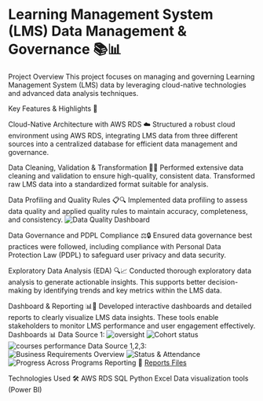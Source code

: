 # Learning Management System (LMS) Data Management & Governance 📚📊
Project Overview
This project focuses on managing and governing Learning Management System (LMS) data by leveraging cloud-native technologies and advanced data analysis techniques.

Key Features & Highlights 🚀

Cloud-Native Architecture with AWS RDS ☁️
Structured a robust cloud environment using AWS RDS, integrating LMS data from three different sources into a centralized database for efficient data management and governance.

Data Cleaning, Validation & Transformation 🧹✅
Performed extensive data cleaning and validation to ensure high-quality, consistent data. Transformed raw LMS data into a standardized format suitable for analysis.

Data Profiling and Quality Rules 📋🔍
Implemented data profiling to assess data quality and applied quality rules to maintain accuracy, completeness, and consistency.
![Data Quality Dashboard ](https://github.com/user-attachments/assets/68453047-21f0-4d62-b336-8561e6ea3815)

Data Governance and PDPL Compliance ⚖️🔒
Ensured data governance best practices were followed, including compliance with Personal Data Protection Law (PDPL) to safeguard user privacy and data security.

Exploratory Data Analysis (EDA) 🔍📈
Conducted thorough exploratory data analysis to generate actionable insights. This supports better decision-making by identifying trends and key metrics within the LMS data.

Dashboard & Reporting 📊📝
Developed interactive dashboards and detailed reports to clearly visualize LMS data insights. These tools enable stakeholders to monitor LMS performance and user engagement effectively.
Dashboards 📊
Data Source 1: 
![oversight](https://github.com/user-attachments/assets/f61b6bb9-6a77-4dca-9c97-31fe384f619f)
![Cohort status ](https://github.com/user-attachments/assets/91188f6d-2458-4b5d-bda2-9bf7e08e6ca0)
![courses performance](https://github.com/user-attachments/assets/bda7b610-9a98-4669-859e-5745fe7d04ec)
Data Source 1,2,3: 
![Business Requirements Overview](https://github.com/user-attachments/assets/0277f41c-7676-468a-873e-777bb6461eb7)
![Status & Attendance](https://github.com/user-attachments/assets/47d20b0b-81f7-4b1f-91ab-bf019baba691)
![Progress Across Programs](https://github.com/user-attachments/assets/d2e852ad-b326-4b92-8de3-b61369d48c56)
Reporting 📝 
[Reports Files](https://github.com/user-attachments/files/20427487/Reports.Files.xlsx)

Technologies Used 🛠️
AWS RDS 
SQL
Python 
Excel 
Data visualization tools (Power BI)
